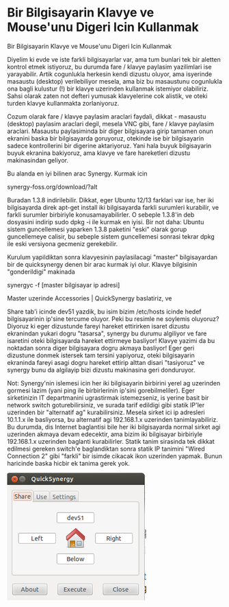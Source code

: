 # Bir Bilgisayarin Klavye ve Mouse'unu Digeri Icin Kullanmak




Bir Bilgisayarin Klavye ve Mouse'unu Digeri Icin Kullanmak 




Diyelim ki evde ve iste farkli bilgisayarlar var, ama tum bunlari tek bir aletten kontrol etmek istiyoruz, bu durumda fare / klavye paylasim yazilimlari ise yarayabilir. Artik cogunlukla herkesin kendi dizustu oluyor, ama isyerinde masaustu (desktop) verilebiliyor mesela, ama biz bu masaustunu cogunlukla ona bagli kulustur (!) bir klavye uzerinden kullanmak istemiyor olabiliriz. Sahsi olarak zaten  not defteri yumusak klavyelerine cok alistik, ve oteki turden klavye kullanmakta zorlaniyoruz.

Cozum olarak fare / klavye paylasim araclari faydali, dikkat - masaustu (desktop) paylasim araclari degil, mesela VNC gibi, fare / klavye paylasim araclari. Masaustu paylasiminda  bir diger bilgisayara girip tamamen onun ekranini baska bir bilgisayarda goruyoruz, otekinde ise bir bilgisayarin sadece kontrollerini bir digerine aktariyoruz. Yani hala buyuk bilgisayarin buyuk ekranina bakiyoruz, ama klavye ve fare hareketleri dizustu makinasindan geliyor.

Bu alanda en iyi bilinen arac Synergy. Kurmak icin  

synergy-foss.org/download/?alt

Buradan 1.3.8 indirilebilir. Dikkat, eger Ubuntu 12/13 farklari var ise, her iki bilgisayarda direk apt-get install iki bilgisayarda farkli surumleri kurabilir, ve farkli surumler birbiriyle konusamayabilirler. O sebeple 1.3.8'in deb dosyasini indirip sudo dpkg -i ile kurmak en iyisi. Bir not daha: Ubuntu sistem guncellemesi yaparken 1.3.8 paketini "eski" olarak gorup guncellemeye calisir, bu sebeple sistem guncellemesi sonrasi tekrar dpkg ile eski versiyona gecmeniz gerekebilir.

Kurulum yapildiktan sonra klavyesinin paylasilacagi "master" bilgisayardan bir de quicksynergy denen bir arac kurmak iyi olur. Klavye bilgisinin "gonderildigi" makinada

synergyc -f [master bilgisayar ip adresi]

Master uzerinde Accessories | QuickSynergy baslatiriz, ve



Share tab'i icinde dev51 yazdik, bu isim bizim /etc/hosts icinde hedef bilgisayarinin ip'sine tercume oluyor. Peki bu resimle ne soylemis oluyoruz? Diyoruz ki eger dizustunde fareyi hareket ettirirken isaret dizustu ekranindan yukari dogru "tasarsa", synergy bu durumu algiliyor ve fare isaretini oteki bilgisayarda hareket ettirmeye basliyor! Klavye yazimi da bu noktadan sonra diger bilgisayara dogru akmaya basliyor! Eger geri dizustune donmek istersek tam tersini yapiyoruz, oteki bilgisayarin ekraninda fareyi asagi dogru hareket ettirip alttan disari "tasiyoruz" ve synergy bunu da algilayip bizi dizustu makinasina geri donduruyor.  

Not: Synergy'nin islemesi icin her iki bilgisayarin birbirini yerel ag uzerinden gormesi lazim (yani ping ile birbirlerinin ip'sini gorebilmeliler). Eger sirketinizin IT departmanini ugrastirmak istemezseniz, is yerine basit bir network switch goturebilirsiniz, ve surada tarif edildigi gibi statik IP'ler uzerinden bir "alternatif ag" kurabilirsiniz. Mesela sirket ici ip adresleri 10.1.1.x ile basliyorsa, bu alternatif agi 192.168.1.x uzerinden tanimlayabiliriz. Bu durumda, dis Internet baglantisi  bile her iki bilgisayarda normal sirket agi uzerinden akmaya devam edecektir, ama bizim iki bilgisayar birbiriyle 192.168.1.x uzerinden baglanti kurabilirler. Statik tanim sirasinda tek dikkat edilmesi gereken switch'e baglandiktan sonra statik IP tanimini "Wired Connection 2" gibi "farkli" bir isimde cikacak ikon uzerinden yapmak. Bunun haricinde baska hicbir ek tanima gerek yok.





![](Screenshotfrom2014-04-10161526.png)
